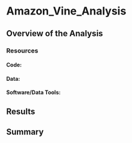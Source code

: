 # Amazon_Vine_Analysis


## Overview of the Analysis



### Resources
#### Code:



#### Data:



#### Software/Data Tools:



## Results



## Summary

